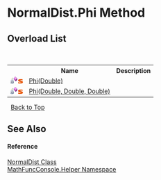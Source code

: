 # NormalDist.Phi Method 
 


## Overload List
&nbsp;<table><tr><th></th><th>Name</th><th>Description</th></tr><tr><td>![Private method](media/privmethod.gif "Private method")![Static member](media/static.gif "Static member")</td><td><a href="0bec769c-73ed-aef8-b152-bca043c6d0d3">Phi(Double)</a></td><td /></tr><tr><td>![Private method](media/privmethod.gif "Private method")![Static member](media/static.gif "Static member")</td><td><a href="4adc1481-67bd-e633-77e4-bc20bfb1301b">Phi(Double, Double, Double)</a></td><td /></tr></table>&nbsp;
<a href="#normaldist.phi-method">Back to Top</a>

## See Also


#### Reference
<a href="71c199b8-1e1b-ed85-306c-d2f1b5959b85">NormalDist Class</a><br /><a href="f9a8a21e-a3ba-4ebe-fd07-6ca1953f5cbf">MathFuncConsole.Helper Namespace</a><br />